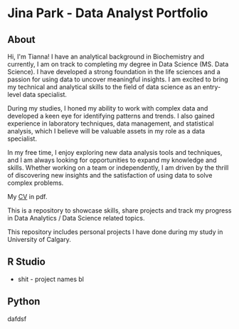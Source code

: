 # Jina Park - Data Analyst Portfolio
## About
Hi, I'm Tianna! I have an analytical background in Biochemistry and currently, I am on track to completing my degree in Data Science (MS. Data Science). I have developed a strong foundation in the life sciences and a passion for using data to uncover meaningful insights. I am excited to bring my technical and analytical skills to the field of data science as an entry-level data specialist.

During my studies, I honed my ability to work with complex data and developed a keen eye for identifying patterns and trends. I also gained experience in laboratory techniques, data management, and statistical analysis, which I believe will be valuable assets in my role as a data specialist.

In my free time, I enjoy exploring new data analysis tools and techniques, and I am always looking for opportunities to expand my knowledge and skills. Whether working on a team or independently, I am driven by the thrill of discovering new insights and the satisfaction of using data to solve complex problems.

My [CV](https://github.com/jinapark2150/Personal-Projects/blob/main/Project1%20-%20FINAL.R) in pdf.

This is a repository to showcase skills, share projects and track my progress in Data Analytics / Data Science related topics.

This repository includes personal projects I have done during my study in University of Calgary.
## R Studio
* shit - project names
  bl
## Python
dafdsf
